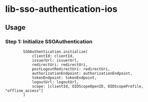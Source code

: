 # lib-sso-authentication-ios

## Usage 

### Step 1: Initialize SSOAuthentication

```
        SSOAuthentication.initialize(
            clientId: clientId,
            issuerUrl: issuerUrl,
            redirectUri: redirectUri,
            postLogoutRedirectUri: redirectUri,
            authorizationEndpoint: authorizationEndpoint,
            tokenEndpoint: tokenEndpoint,
            logoutUrl: logoutUrl,
            scope: [clientId, OIDScopeOpenID, OIDScopeProfile, "offline_access"]
        )
```
